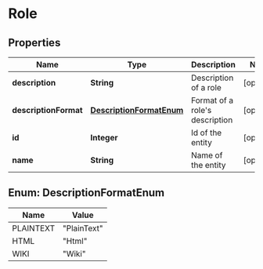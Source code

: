 

# Role


## Properties

| Name | Type | Description | Notes |
|------------ | ------------- | ------------- | -------------|
|**description** | **String** | Description of a role |  [optional] |
|**descriptionFormat** | [**DescriptionFormatEnum**](#DescriptionFormatEnum) | Format of a role&#39;s description |  [optional] |
|**id** | **Integer** | Id of the entity |  [optional] |
|**name** | **String** | Name of the entity |  [optional] |



## Enum: DescriptionFormatEnum

| Name | Value |
|---- | -----|
| PLAINTEXT | &quot;PlainText&quot; |
| HTML | &quot;Html&quot; |
| WIKI | &quot;Wiki&quot; |



